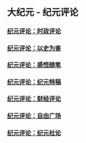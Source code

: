 ## 大纪元 - 纪元评论

#### [纪元评论：时政评论](indexes/nsc1025/README.md?05210330)
#### [纪元评论：以史为鉴](indexes/nsc1028/README.md?05210330)
#### [纪元评论：感悟随笔](indexes/nsc1035/README.md?05210330)
#### [纪元评论：纪元特稿](indexes/nsc424/README.md?05210330)
#### [纪元评论：财经评论](indexes/nsc1026/README.md?05210330)
#### [纪元评论：自由广场](indexes/nsc993/README.md?05210330)
#### [纪元评论：纪元社论](indexes/nsc422/README.md?05210330)

